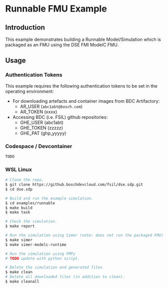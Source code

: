 # Runnable FMU Example

## Introduction

This example demonstrates building a Runnable Model/Simulation which is packaged
as an FMU using the DSE FMI ModelC FMU.


## Usage

### Authentication Tokens

This example requires the following authentication tokens to be set in the
operating environment:

* For downloading artefacts and container images from BDC Artifactory:
  * AR_USER (`abc1abt@bosch.com`)
  * AR_TOKEN (xxxx)
* Accessing BDC (i.e. FSIL) github repositories:
  * GHE_USER (abc1abt)
  * GHE_TOKEN (zzzzz)
  * GHE_PAT (ghp_yyyyy)

### Codespace / Devcontainer

```bash
TODO
```


### WSL Linux

```bash
# Clone the repo.
$ git clone https://github.boschdevcloud.com/fsil/dse.sdp.git
$ cd dse.sdp

# Build and run the example simulation.
$ cd examples/runnable
$ make build
$ make task

# Check the simulation.
$ make report

# Run the simulation using Simer (note: does not run the packaged FMU)
$ make simer
$ make simer-modelc-runtime

# Run the simulation using FMPy
# TODO update with python script.

# Delete the simulation and generated files
$ make clean
# Delete all downloaded files (in addition to clean).
$ make cleanall
```